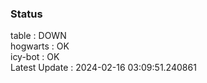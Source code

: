 ### Status


table : DOWN  
hogwarts : OK  
icy-bot : OK  
Latest Update : 2024-02-16 03:09:51.240861
